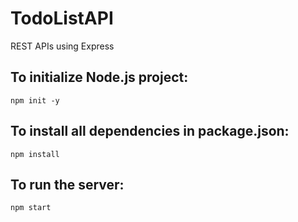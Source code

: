 # TodoListAPI
REST APIs using Express

## To initialize Node.js project: 
`npm init -y`

## To install all dependencies in package.json:
`npm install`

## To run the server:
`npm start`
